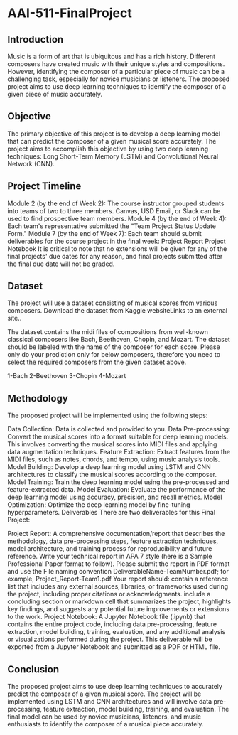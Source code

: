 # AAI-511-FinalProject


## Introduction
Music is a form of art that is ubiquitous and has a rich history. Different composers have created music with their unique styles and compositions. However, identifying the composer of a particular piece of music can be a challenging task, especially for novice musicians or listeners. The proposed project aims to use deep learning techniques to identify the composer of a given piece of music accurately.

## Objective
The primary objective of this project is to develop a deep learning model that can predict the composer of a given musical score accurately. The project aims to accomplish this objective by using two deep learning techniques: Long Short-Term Memory (LSTM) and Convolutional Neural Network (CNN).

## Project Timeline
Module 2 (by the end of Week 2): The course instructor grouped students into teams of two to three members. Canvas, USD Email, or Slack can be used to find prospective team members.
Module 4 (by the end of Week 4): Each team's representative submitted the "Team Project Status Update Form." 
Module 7 (by the end of Week 7): Each team should submit deliverables for the course project in the final week:
Project Report
Project Notebook
It is critical to note that no extensions will be given for any of the final projects' due dates for any reason, and final projects submitted after the final due date will not be graded.

## Dataset
The project will use a dataset consisting of musical scores from various composers. Download the dataset from Kaggle websiteLinks to an external site..

The dataset contains the midi files of compositions from well-known classical composers like Bach, Beethoven, Chopin, and Mozart. The dataset should be labeled with the name of the composer for each score. Please only do your prediction only for below composers, therefore you need to select the required composers from the given dataset above.

1-Bach
2-Beethoven
3-Chopin
4-Mozart

## Methodology
The proposed project will be implemented using the following steps:

Data Collection: Data is collected and provided to you.
Data Pre-processing: Convert the musical scores into a format suitable for deep learning models. This involves converting the musical scores into MIDI files and applying data augmentation techniques.
Feature Extraction: Extract features from the MIDI files, such as notes, chords, and tempo, using music analysis tools.
Model Building: Develop a deep learning model using LSTM and CNN architectures to classify the musical scores according to the composer.
Model Training: Train the deep learning model using the pre-processed and feature-extracted data.
Model Evaluation: Evaluate the performance of the deep learning model using accuracy, precision, and recall metrics.
Model Optimization: Optimize the deep learning model by fine-tuning hyperparameters.
Deliverables
There are two deliverables for this Final Project:

Project Report: A comprehensive documentation/report that describes the methodology, data pre-processing steps, feature extraction techniques, model architecture, and training process for reproducibility and future reference. Write your technical report in APA 7 style (here is a Sample Professional Paper format to follow). Please submit the report in PDF format and use the File naming convention DeliverableName-TeamNumber.pdf; for example, Project_Report-Team1.pdf
Your report should:
contain a reference list that includes any external sources, libraries, or frameworks used during the project, including proper citations or acknowledgments.
include a concluding section or markdown cell that summarizes the project, highlights key findings, and suggests any potential future improvements or extensions to the work.
Project Notebook: A Jupyter Notebook file (.ipynb) that contains the entire project code, including data pre-processing, feature extraction, model building, training, evaluation, and any additional analysis or visualizations performed during the project.
This deliverable will be exported from a Jupyter Notebook and submitted as a PDF or HTML file.

## Conclusion
The proposed project aims to use deep learning techniques to accurately predict the composer of a given musical score. The project will be implemented using LSTM and CNN architectures and will involve data pre-processing, feature extraction, model building, training, and evaluation. The final model can be used by novice musicians, listeners, and music enthusiasts to identify the composer of a musical piece accurately.
